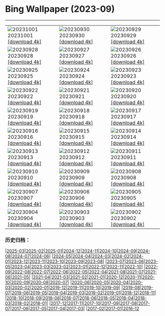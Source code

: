 # Bing Wallpaper (2023-09)
**************

<table><tr><td><img src="https://www.bing.com/th?id=OHR.ShenandoahFoliage_EN-CA5764050282_1920x1080.jpg" alt="20231001"> 20231001 <a href="https://www.bing.com/th?id=OHR.ShenandoahFoliage_EN-CA5764050282_UHD.jpg">[download 4k]</a></td><td><img src="https://www.bing.com/th?id=OHR.GuiyangMoon_EN-CA4101915787_1920x1080.jpg" alt="20230930"> 20230930 <a href="https://www.bing.com/th?id=OHR.GuiyangMoon_EN-CA4101915787_UHD.jpg">[download 4k]</a></td><td><img src="https://www.bing.com/th?id=OHR.MaritimeDay_EN-CA2505931032_1920x1080.jpg" alt="20230929"> 20230929 <a href="https://www.bing.com/th?id=OHR.MaritimeDay_EN-CA2505931032_UHD.jpg">[download 4k]</a></td></tr><tr><td><img src="https://www.bing.com/th?id=OHR.CapriKrupp_EN-CA9950478690_1920x1080.jpg" alt="20230928"> 20230928 <a href="https://www.bing.com/th?id=OHR.CapriKrupp_EN-CA9950478690_UHD.jpg">[download 4k]</a></td><td><img src="https://www.bing.com/th?id=OHR.VeniceSkatePark_EN-CA1676969637_1920x1080.jpg" alt="20230927"> 20230927 <a href="https://www.bing.com/th?id=OHR.VeniceSkatePark_EN-CA1676969637_UHD.jpg">[download 4k]</a></td><td><img src="https://www.bing.com/th?id=OHR.GlacierBayOtter_EN-CA0481969392_1920x1080.jpg" alt="20230926"> 20230926 <a href="https://www.bing.com/th?id=OHR.GlacierBayOtter_EN-CA0481969392_UHD.jpg">[download 4k]</a></td></tr><tr><td><img src="https://www.bing.com/th?id=OHR.FraserRiverBC_EN-CA9274002472_1920x1080.jpg" alt="20230925"> 20230925 <a href="https://www.bing.com/th?id=OHR.FraserRiverBC_EN-CA9274002472_UHD.jpg">[download 4k]</a></td><td><img src="https://www.bing.com/th?id=OHR.NuitBlanche_EN-CA7519752130_1920x1080.jpg" alt="20230924"> 20230924 <a href="https://www.bing.com/th?id=OHR.NuitBlanche_EN-CA7519752130_UHD.jpg">[download 4k]</a></td><td><img src="https://www.bing.com/th?id=OHR.ShamwariRhino_EN-CA5055413725_1920x1080.jpg" alt="20230923"> 20230923 <a href="https://www.bing.com/th?id=OHR.ShamwariRhino_EN-CA5055413725_UHD.jpg">[download 4k]</a></td></tr><tr><td><img src="https://www.bing.com/th?id=OHR.NobelNorway_EN-CA0407219199_1920x1080.jpg" alt="20230922"> 20230922 <a href="https://www.bing.com/th?id=OHR.NobelNorway_EN-CA0407219199_UHD.jpg">[download 4k]</a></td><td><img src="https://www.bing.com/th?id=OHR.ArkadiaPark_EN-CA0264862956_1920x1080.jpg" alt="20230921"> 20230921 <a href="https://www.bing.com/th?id=OHR.ArkadiaPark_EN-CA0264862956_UHD.jpg">[download 4k]</a></td><td><img src="https://www.bing.com/th?id=OHR.SplugenPass_EN-CA0023641893_1920x1080.jpg" alt="20230920"> 20230920 <a href="https://www.bing.com/th?id=OHR.SplugenPass_EN-CA0023641893_UHD.jpg">[download 4k]</a></td></tr><tr><td><img src="https://www.bing.com/th?id=OHR.MilkyWayPortugal_EN-CA8363323553_1920x1080.jpg" alt="20230919"> 20230919 <a href="https://www.bing.com/th?id=OHR.MilkyWayPortugal_EN-CA8363323553_UHD.jpg">[download 4k]</a></td><td><img src="https://www.bing.com/th?id=OHR.CubanTody_EN-CA7928245530_1920x1080.jpg" alt="20230918"> 20230918 <a href="https://www.bing.com/th?id=OHR.CubanTody_EN-CA7928245530_UHD.jpg">[download 4k]</a></td><td><img src="https://www.bing.com/th?id=OHR.OktoberfestWorkers_EN-CA9741791807_1920x1080.jpg" alt="20230917"> 20230917 <a href="https://www.bing.com/th?id=OHR.OktoberfestWorkers_EN-CA9741791807_UHD.jpg">[download 4k]</a></td></tr><tr><td><img src="https://www.bing.com/th?id=OHR.GlenariffForest_EN-CA9436586881_1920x1080.jpg" alt="20230916"> 20230916 <a href="https://www.bing.com/th?id=OHR.GlenariffForest_EN-CA9436586881_UHD.jpg">[download 4k]</a></td><td><img src="https://www.bing.com/th?id=OHR.MongoliaHorses_EN-CA5812178682_1920x1080.jpg" alt="20230915"> 20230915 <a href="https://www.bing.com/th?id=OHR.MongoliaHorses_EN-CA5812178682_UHD.jpg">[download 4k]</a></td><td><img src="https://www.bing.com/th?id=OHR.HemakutaHill_EN-CA8619866663_1920x1080.jpg" alt="20230914"> 20230914 <a href="https://www.bing.com/th?id=OHR.HemakutaHill_EN-CA8619866663_UHD.jpg">[download 4k]</a></td></tr><tr><td><img src="https://www.bing.com/th?id=OHR.NorthSeaStairs_EN-CA4141904220_1920x1080.jpg" alt="20230913"> 20230913 <a href="https://www.bing.com/th?id=OHR.NorthSeaStairs_EN-CA4141904220_UHD.jpg">[download 4k]</a></td><td><img src="https://www.bing.com/th?id=OHR.FrenchRiver_EN-CA1479049417_1920x1080.jpg" alt="20230912"> 20230912 <a href="https://www.bing.com/th?id=OHR.FrenchRiver_EN-CA1479049417_UHD.jpg">[download 4k]</a></td><td><img src="https://www.bing.com/th?id=OHR.WalrusSvalbard_EN-CA7767878500_1920x1080.jpg" alt="20230911"> 20230911 <a href="https://www.bing.com/th?id=OHR.WalrusSvalbard_EN-CA7767878500_UHD.jpg">[download 4k]</a></td></tr><tr><td><img src="https://www.bing.com/th?id=OHR.AyutthayaTemple_EN-CA7395171545_1920x1080.jpg" alt="20230910"> 20230910 <a href="https://www.bing.com/th?id=OHR.AyutthayaTemple_EN-CA7395171545_UHD.jpg">[download 4k]</a></td><td><img src="https://www.bing.com/th?id=OHR.BathCircus_EN-CA7255075519_1920x1080.jpg" alt="20230909"> 20230909 <a href="https://www.bing.com/th?id=OHR.BathCircus_EN-CA7255075519_UHD.jpg">[download 4k]</a></td><td><img src="https://www.bing.com/th?id=OHR.TIFFCanada_EN-CA9189506488_1920x1080.jpg" alt="20230908"> 20230908 <a href="https://www.bing.com/th?id=OHR.TIFFCanada_EN-CA9189506488_UHD.jpg">[download 4k]</a></td></tr><tr><td><img src="https://www.bing.com/th?id=OHR.CreteHarbor_EN-CA1720286368_1920x1080.jpg" alt="20230907"> 20230907 <a href="https://www.bing.com/th?id=OHR.CreteHarbor_EN-CA1720286368_UHD.jpg">[download 4k]</a></td><td><img src="https://www.bing.com/th?id=OHR.MountSegla_EN-CA8072268665_1920x1080.jpg" alt="20230906"> 20230906 <a href="https://www.bing.com/th?id=OHR.MountSegla_EN-CA8072268665_UHD.jpg">[download 4k]</a></td><td><img src="https://www.bing.com/th?id=OHR.CamelsAbove_EN-CA7725955202_1920x1080.jpg" alt="20230905"> 20230905 <a href="https://www.bing.com/th?id=OHR.CamelsAbove_EN-CA7725955202_UHD.jpg">[download 4k]</a></td></tr><tr><td><img src="https://www.bing.com/th?id=OHR.ManhattanAerial_EN-CA6943938850_1920x1080.jpg" alt="20230904"> 20230904 <a href="https://www.bing.com/th?id=OHR.ManhattanAerial_EN-CA6943938850_UHD.jpg">[download 4k]</a></td><td><img src="https://www.bing.com/th?id=OHR.TinyHummer_EN-CA4440623117_1920x1080.jpg" alt="20230903"> 20230903 <a href="https://www.bing.com/th?id=OHR.TinyHummer_EN-CA4440623117_UHD.jpg">[download 4k]</a></td><td><img src="https://www.bing.com/th?id=OHR.TurkeyTailMush_EN-CA2729302762_1920x1080.jpg" alt="20230902"> 20230902 <a href="https://www.bing.com/th?id=OHR.TurkeyTailMush_EN-CA2729302762_UHD.jpg">[download 4k]</a></td></tr></table>

### 历史归档：

|[2025-03](/../2025-03/2025-03.md)|[2025-02](/../2025-02/2025-02.md)|[2025-01](/../2025-01/2025-01.md)|[2024-12](/../2024-12/2024-12.md)|[2024-11](/../2024-11/2024-11.md)|[2024-10](/../2024-10/2024-10.md)|[2024-09](/../2024-09/2024-09.md)|[2024-08](/../2024-08/2024-08.md)|[2024-07](/../2024-07/2024-07.md)|[2024-06](/../2024-06/2024-06.md)|
|[2024-05](/../2024-05/2024-05.md)|[2024-04](/../2024-04/2024-04.md)|[2024-03](/../2024-03/2024-03.md)|[2024-02](/../2024-02/2024-02.md)|[2024-01](/../2024-01/2024-01.md)|[2023-12](/../2023-12/2023-12.md)|[2023-11](/../2023-11/2023-11.md)|[2023-10](/../2023-10/2023-10.md)|[2023-09](/2023-09.md)|[2023-08](/../2023-08/2023-08.md)|
|[2023-07](/../2023-07/2023-07.md)|[2023-06](/../2023-06/2023-06.md)|[2023-05](/../2023-05/2023-05.md)|[2023-04](/../2023-04/2023-04.md)|[2023-03](/../2023-03/2023-03.md)|[2023-02](/../2023-02/2023-02.md)|[2023-01](/../2023-01/2023-01.md)|[2022-12](/../2022-12/2022-12.md)|[2022-11](/../2022-11/2022-11.md)|[2022-10](/../2022-10/2022-10.md)|
|[2022-09](/../2022-09/2022-09.md)|[2022-08](/../2022-08/2022-08.md)|[2022-07](/../2022-07/2022-07.md)|[2022-06](/../2022-06/2022-06.md)|[2022-05](/../2022-05/2022-05.md)|[2022-04](/../2022-04/2022-04.md)|[2021-08](/../2021-08/2021-08.md)|[2021-07](/../2021-07/2021-07.md)|[2021-06](/../2021-06/2021-06.md)|[2021-05](/../2021-05/2021-05.md)|
|[2021-04](/../2021-04/2021-04.md)|[2021-03](/../2021-03/2021-03.md)|[2021-02](/../2021-02/2021-02.md)|[2021-01](/../2021-01/2021-01.md)|[2020-12](/../2020-12/2020-12.md)|[2020-11](/../2020-11/2020-11.md)|[2020-10](/../2020-10/2020-10.md)|[2020-09](/../2020-09/2020-09.md)|[2020-08](/../2020-08/2020-08.md)|[2020-07](/../2020-07/2020-07.md)|
|[2020-06](/../2020-06/2020-06.md)|[2020-05](/../2020-05/2020-05.md)|[2020-04](/../2020-04/2020-04.md)|[2020-03](/../2020-03/2020-03.md)|[2020-02](/../2020-02/2020-02.md)|[2020-01](/../2020-01/2020-01.md)|[2019-12](/../2019-12/2019-12.md)|[2019-11](/../2019-11/2019-11.md)|[2019-10](/../2019-10/2019-10.md)|[2019-09](/../2019-09/2019-09.md)|
|[2019-08](/../2019-08/2019-08.md)|[2019-07](/../2019-07/2019-07.md)|[2019-06](/../2019-06/2019-06.md)|[2019-05](/../2019-05/2019-05.md)|[2019-04](/../2019-04/2019-04.md)|[2019-03](/../2019-03/2019-03.md)|[2019-02](/../2019-02/2019-02.md)|[2019-01](/../2019-01/2019-01.md)|[2018-12](/../2018-12/2018-12.md)|[2018-11](/../2018-11/2018-11.md)|
|[2018-10](/../2018-10/2018-10.md)|[2018-09](/../2018-09/2018-09.md)|[2018-08](/../2018-08/2018-08.md)|[2018-07](/../2018-07/2018-07.md)|[2018-06](/../2018-06/2018-06.md)|[2018-05](/../2018-05/2018-05.md)|[2018-04](/../2018-04/2018-04.md)|[2018-03](/../2018-03/2018-03.md)|[2018-02](/../2018-02/2018-02.md)|[2018-01](/../2018-01/2018-01.md)|
|[2017-12](/../2017-12/2017-12.md)|[2017-11](/../2017-11/2017-11.md)|[2017-10](/../2017-10/2017-10.md)|[2017-09](/../2017-09/2017-09.md)|[2017-08](/../2017-08/2017-08.md)|[2017-07](/../2017-07/2017-07.md)|[2017-06](/../2017-06/2017-06.md)|[2017-05](/../2017-05/2017-05.md)|[2017-04](/../2017-04/2017-04.md)|[2017-03](/../2017-03/2017-03.md)|
|[2017-02](/../2017-02/2017-02.md)|[2017-01](/../2017-01/2017-01.md)|[2016-12](/../2016-12/2016-12.md)